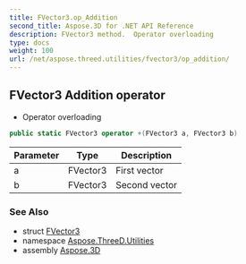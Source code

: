 ```yaml
---
title: FVector3.op_Addition
second_title: Aspose.3D for .NET API Reference
description: FVector3 method.  Operator overloading
type: docs
weight: 100
url: /net/aspose.threed.utilities/fvector3/op_addition/
---
```

## FVector3 Addition operator

+ Operator overloading

```csharp
public static FVector3 operator +(FVector3 a, FVector3 b)
```

| Parameter | Type | Description |
| --- | --- | --- |
| a | FVector3 | First vector |
| b | FVector3 | Second vector |

### See Also

* struct [FVector3](../)
* namespace [Aspose.ThreeD.Utilities](../../../aspose.threed.utilities/)
* assembly [Aspose.3D](../../../)


